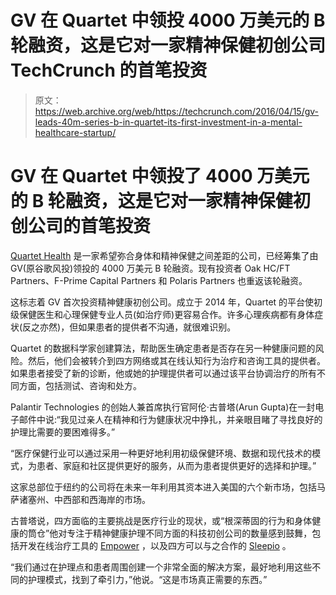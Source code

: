 # GV 在 Quartet 中领投 4000 万美元的 B 轮融资，这是它对一家精神保健初创公司 TechCrunch 的首笔投资

> 原文：<https://web.archive.org/web/https://techcrunch.com/2016/04/15/gv-leads-40m-series-b-in-quartet-its-first-investment-in-a-mental-healthcare-startup/>

# GV 在 Quartet 中领投了 4000 万美元的 B 轮融资，这是它对一家精神保健初创公司的首笔投资

[Quartet Health](https://web.archive.org/web/20230129103401/https://www.quartethealth.com/) 是一家希望弥合身体和精神保健之间差距的公司，已经筹集了由 GV(原谷歌风投)领投的 4000 万美元 B 轮融资。现有投资者 Oak HC/FT Partners、F-Prime Capital Partners 和 Polaris Partners 也重返该轮融资。

这标志着 GV 首次投资精神健康初创公司。成立于 2014 年，Quartet 的平台使初级保健医生和心理保健专业人员(如治疗师)更容易合作。许多心理疾病都有身体症状(反之亦然)，但如果患者的提供者不沟通，就很难识别。

Quartet 的数据科学家创建算法，帮助医生确定患者是否存在另一种健康问题的风险。然后，他们会被转介到四方网络或其在线认知行为治疗和咨询工具的提供者。如果患者接受了新的诊断，他或她的护理提供者可以通过该平台协调治疗的所有不同方面，包括测试、咨询和处方。

Palantir Technologies 的创始人兼首席执行官阿伦·古普塔(Arun Gupta)在一封电子邮件中说:“我见过亲人在精神和行为健康状况中挣扎，并亲眼目睹了寻找良好的护理比需要的要困难得多。”

“医疗保健行业可以通过采用一种更好地利用初级保健环境、数据和现代技术的模式，为患者、家庭和社区提供更好的服务，从而为患者提供更好的选择和护理。”

这家总部位于纽约的公司将在未来一年利用其资本进入美国的六个新市场，包括马萨诸塞州、中西部和西海岸的市场。

古普塔说，四方面临的主要挑战是医疗行业的现状，或“根深蒂固的行为和身体健康的筒仓”他对专注于精神健康护理不同方面的科技初创公司的数量感到鼓舞，包括开发在线治疗工具的 [Empower](https://web.archive.org/web/20230129103401/http://www.empower-interactive.com/) ，以及四方可以与之合作的 [Sleepio](https://web.archive.org/web/20230129103401/https://www.sleepio.com/) 。

“我们通过在护理点和患者周围创建一个非常全面的解决方案，最好地利用这些不同的护理模式，找到了牵引力，”他说。“这是市场真正需要的东西。”